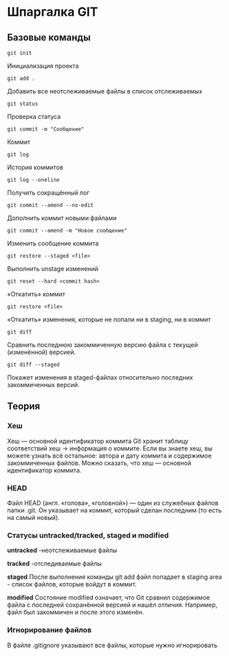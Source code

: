 # Шпаргалка GIT

## Базовые команды

```
git init
```
Инициализация проекта

```
git add . 
```
Добавить все неотслеживаемые файлы в список отслеживаемых

```
git status
```
Проверка статуса

```
git commit -m "Сообщение"
```
Коммит

```
git log 
```
История коммитов

```
git log --oneline
```
Получить сокращённый лог

```
git commit --amend --no-edit
```
Дополнить коммит новыми файлами

```
git commit --amend -m "Новое сообщение"
```
Изменить сообщение коммита

```
git restore --staged <file>
```
Выполнить unstage изменений 

```
git reset --hard <commit hash>
```
«Откатить» коммит 

```
git restore <file>
```
«Откатить» изменения, которые не попали ни в staging, ни в коммит

```
git diff
```
Сравнить последнюю закоммиченную версию файла с текущей (изменённой) версией.

```
git diff --staged
```
Покажет изменения в staged-файлах относительно последних закоммиченных версий.

## Теория

### Хеш
Хеш — основной идентификатор коммита
Git хранит таблицу соответствий хеш → информация о коммите. Если вы знаете хеш, вы можете узнать всё остальное: автора и дату коммита и содержимое закоммиченных файлов. Можно сказать, что хеш — основной идентификатор коммита.

### HEAD
Файл HEAD (англ. «голова», «головной») — один из служебных файлов папки .git. Он указывает на коммит, который сделан последним (то есть на самый новый).

### Статусы untracked/tracked, staged и modified

**untracked**
-неотслеживаемые файлы

**tracked** 
-отследиваемые файлы

**staged** 
После выполнения команды git add файл попадает в staging area - список файлов, которые войдут в коммит. 

**modified**
Состояние modified означает, что Git сравнил содержимое файла с последней сохранённой версией и нашёл отличия. Например, файл был закоммичен и после этого изменён.

### Игнорирование файлов

В файле .gitignore указывают все файлы, которые нужно игнорировать





